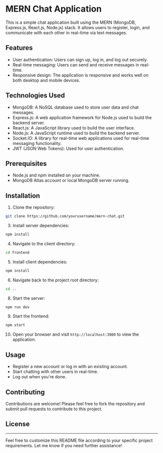 

# MERN Chat Application

This is a simple chat application built using the MERN (MongoDB, Express.js, React.js, Node.js) stack. It allows users to register, login, and communicate with each other in real-time via text messages.

## Features

- User authentication: Users can sign up, log in, and log out securely.
- Real-time messaging: Users can send and receive messages in real-time.
- Responsive design: The application is responsive and works well on both desktop and mobile devices.

## Technologies Used

- MongoDB: A NoSQL database used to store user data and chat messages.
- Express.js: A web application framework for Node.js used to build the backend server.
- React.js: A JavaScript library used to build the user interface.
- Node.js: A JavaScript runtime used to build the backend server.
- Socket.IO: A library for real-time web applications used for real-time messaging functionality.
- JWT (JSON Web Tokens): Used for user authentication.

## Prerequisites

- Node.js and npm installed on your machine.
- MongoDB Atlas account or local MongoDB server running.

## Installation

1. Clone the repository:

```bash
git clone https://github.com/yourusername/mern-chat.git
```



3. Install server dependencies:

```bash
npm install
```

4. Navigate to the client directory:

```bash
cd frontend
```

5. Install client dependencies:

```bash
npm install
```

6. Navigate back to the project root directory:

```bash
cd ..
```




8. Start the server:

```bash
npm run dev
```

9. Start the frontend:

```bash
npm start
```

10. Open your browser and visit `http://localhost:3000` to view the application.

## Usage

- Register a new account or log in with an existing account.
- Start chatting with other users in real-time.
- Log out when you're done.

## Contributing

Contributions are welcome! Please feel free to fork the repository and submit pull requests to contribute to this project.

## License



---

Feel free to customize this README file according to your specific project requirements. Let me know if you need further assistance!

